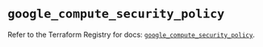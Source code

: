 # `google_compute_security_policy`

Refer to the Terraform Registry for docs: [`google_compute_security_policy`](https://registry.terraform.io/providers/hashicorp/google/5.43.0/docs/resources/compute_security_policy).
